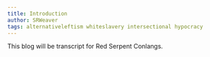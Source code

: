 ```yaml
---
title: Introduction
author: SRWeaver
tags: alternativeleftism whiteslavery intersectional hypocracy
---
```

This blog will be transcript for Red Serpent Conlangs.
